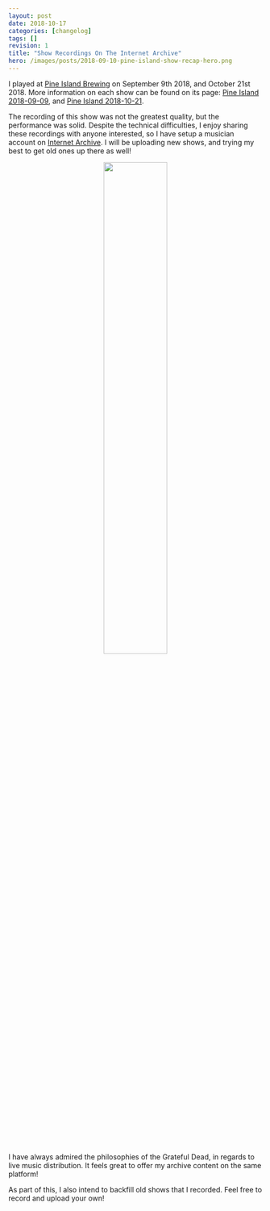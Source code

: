 ```yaml
---
layout: post
date: 2018-10-17
categories: [changelog]
tags: []
revision: 1
title: "Show Recordings On The Internet Archive"
hero: /images/posts/2018-09-10-pine-island-show-recap-hero.png
---
```


I played at [Pine Island Brewing](http://pineislandbeer.com/) on September 9th 2018, and October 21st 2018.
More information on each show can be found on its page: [Pine Island 2018-09-09](http://www.richsoni.com/events/2018-09-09-pine-island-brewery/), and [Pine Island 2018-10-21](http://www.richsoni.com/events/2018-10-21-pine-island-brewery/).


The recording of this show was not the greatest quality, but the performance was solid.
Despite the technical difficulties, I enjoy sharing these recordings with anyone interested, so I have setup a musician account on [Internet Archive](http://www.archive.org).
I will be uploading new shows, and trying my best to get old ones up there as well!

<div style='width:100%'>
  <a style='margin: auto auto; display:block; text-align: center;' href='https://archive.org/details/RichSoni' target='_blank'>
    <img width='50%' src='/images/posts/2018-09-10-pine-island-show-recap-ia-rs.png' />
  </a>
</div>

I have always admired the philosophies of the Grateful Dead, in regards to live music distribution.
It feels great to offer my archive content on the same platform!

As part of this, I also intend to backfill old shows that I recorded.
Feel free to record and upload your own!
